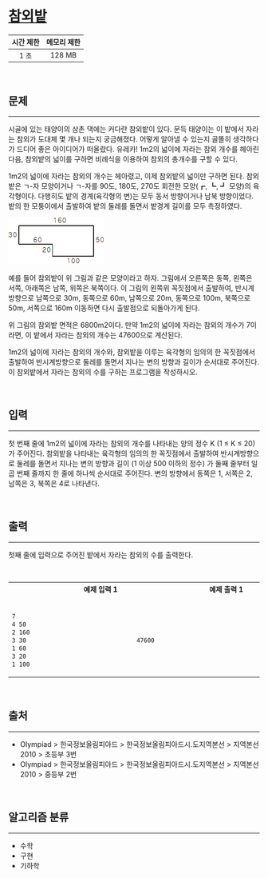 # [참외밭](https://www.acmicpc.net/problem/2477)

| 시간 제한 | 메모리 제한 |
| :-------: | :---------: |
|   1 초    |   128 MB    |

<br />

## 문제

<hr />

시골에 있는 태양이의 삼촌 댁에는 커다란 참외밭이 있다. 문득 태양이는 이 밭에서 자라는 참외가 도대체 몇 개나 되는지 궁금해졌다. 어떻게 알아낼 수 있는지 골똘히 생각하다가 드디어 좋은 아이디어가 떠올랐다. 유레카! 1m2의 넓이에 자라는 참외 개수를 헤아린 다음, 참외밭의 넓이를 구하면 비례식을 이용하여 참외의 총개수를 구할 수 있다.

1m2의 넓이에 자라는 참외의 개수는 헤아렸고, 이제 참외밭의 넓이만 구하면 된다. 참외밭은 ㄱ-자 모양이거나 ㄱ-자를 90도, 180도, 270도 회전한 모양(┏, ┗, ┛ 모양)의 육각형이다. 다행히도 밭의 경계(육각형의 변)는 모두 동서 방향이거나 남북 방향이었다. 밭의 한 모퉁이에서 출발하여 밭의 둘레를 돌면서 밭경계 길이를 모두 측정하였다.

![그림1](./asset/1.png)

예를 들어 참외밭이 위 그림과 같은 모양이라고 하자. 그림에서 오른쪽은 동쪽, 왼쪽은 서쪽, 아래쪽은 남쪽, 위쪽은 북쪽이다. 이 그림의 왼쪽위 꼭짓점에서 출발하여, 반시계방향으로 남쪽으로 30m, 동쪽으로 60m, 남쪽으로 20m, 동쪽으로 100m, 북쪽으로 50m, 서쪽으로 160m 이동하면 다시 출발점으로 되돌아가게 된다.

위 그림의 참외밭  면적은 6800m2이다. 만약 1m2의 넓이에 자라는 참외의 개수가 7이라면, 이 밭에서 자라는 참외의 개수는 47600으로 계산된다.

1m2의 넓이에 자라는 참외의 개수와, 참외밭을 이루는 육각형의 임의의 한 꼭짓점에서 출발하여 반시계방향으로 둘레를 돌면서 지나는 변의 방향과 길이가 순서대로 주어진다. 이 참외밭에서 자라는 참외의 수를 구하는 프로그램을 작성하시오.

<br />

## 입력

<hr />

첫 번째 줄에 1m2의 넓이에 자라는 참외의 개수를 나타내는 양의 정수 K (1 ≤ K ≤ 20)가 주어진다. 참외밭을 나타내는 육각형의 임의의 한 꼭짓점에서 출발하여 반시계방향으로 둘레를 돌면서 지나는 변의 방향과 길이 (1 이상 500 이하의 정수) 가 둘째 줄부터 일곱 번째 줄까지 한 줄에 하나씩 순서대로 주어진다. 변의 방향에서 동쪽은 1, 서쪽은 2, 남쪽은 3, 북쪽은 4로 나타낸다.

<br />

## 출력

<hr />

첫째 줄에 입력으로 주어진 밭에서 자라는 참외의 수를 출력한다.

<br />

<table><tr><th><img width=120/>예제 입력 1<img width=120/></th><th><img width=120/>예제 출력 1<img width=120/></th></tr><tr><td>

```
7
4 50
2 160
3 30
1 60
3 20
1 100
```

</td><td>

```
47600
```

</td></tr></table>

<br />

## 출처

<hr />

- Olympiad > 한국정보올림피아드 > 한국정보올림피아드시․도지역본선 > 지역본선 2010 > 초등부 3번
- Olympiad > 한국정보올림피아드 > 한국정보올림피아드시․도지역본선 > 지역본선 2010 > 중등부 2번

<br />

## 알고리즘 분류

<hr />

- 수학
- 구현
- 기하학
